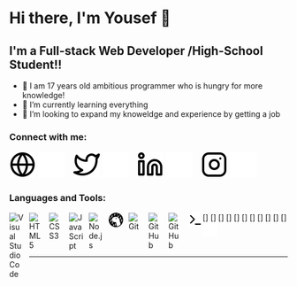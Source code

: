 # Hi there, I'm Yousef 👋 


## I'm a Full-stack Web Developer /High-School Student!!

- 🔭 I am 17 years old ambitious programmer who is hungry for more knowledge!
- 🌱 I’m currently learning everything 
- 👯 I’m looking to expand my knoweldge and experience by getting a job
### Connect with me:

[![website](./img/globe-light.svg)](https://usefsite.herokuapp.com/#gh-light-mode-only)
[![website](./img/globe-dark.svg)](https://usefsite.herokuapp.com/#gh-dark-mode-only)
&nbsp;&nbsp;
[![website](./img/twitter-light.svg)](https://twitter.com/Jo17585724#gh-light-mode-only)
[![website](./img/twitter-dark.svg)](https://twitter.com/Jo17585724#gh-dark-mode-only)
&nbsp;&nbsp;
[![website](./img/linkedin-light.svg)](https://linkedin.com/in/usefmedhat64#gh-light-mode-only)
[![website](./img/linkedin-dark.svg)](https://linkedin.com/in/usefmedhat64#gh-dark-mode-only)
&nbsp;&nbsp;
[![website](./img/instagram-light.svg)](https://instagram.com/shab_2adeem#gh-light-mode-only)
[![website](./img/instagram-dark.svg)](https://instagram.com/shab_2adeem#gh-dark-mode-only)

### Languages and Tools:

[<img align="left" alt="Visual Studio Code" width="26px" src="https://cdn.jsdelivr.net/gh/devicons/devicon/icons/vscode/vscode-original.svg" style="padding-right:10px;" />]
[<img align="left" alt="HTML5" width="26px" src="https://cdn.jsdelivr.net/gh/devicons/devicon/icons/html5/html5-original.svg" style="padding-right:10px;" />]
[<img align="left" alt="CSS3" width="26px" src="https://cdn.jsdelivr.net/gh/devicons/devicon/icons/css3/css3-original.svg" style="padding-right:10px;" />]
[<img align="left" alt="JavaScript" width="26px" src="https://cdn.jsdelivr.net/gh/devicons/devicon/icons/javascript/javascript-original.svg" style="padding-right:10px;" />]
[<img align="left" alt="Node.js" width="26px" src="https://cdn.jsdelivr.net/gh/devicons/devicon/icons/nodejs/nodejs-original.svg" style="padding-right:10px;" />]
[<img align="left" alt="Deno" width="26px" src="./img/deno-light.svg" style="padding-right:10px;" />]
[<img align="left" alt="Git" width="26px" src="https://cdn.jsdelivr.net/gh/devicons/devicon/icons/git/git-original.svg" style="padding-right:10px;" />]
[<img align="left" alt="GitHub" width="26px" src="https://user-images.githubusercontent.com/3369400/139447912-e0f43f33-6d9f-45f8-be46-2df5bbc91289.png" style="padding-right:10px;" />]
[<img align="left" alt="GitHub" width="26px" src="https://user-images.githubusercontent.com/3369400/139448065-39a229ba-4b06-434b-bc67-616e2ed80c8f.png" style="padding-right:10px;" />]
[<img align="left" alt="Terminal" width="26px" src="./img/terminal-light.svg" />]
[<img align="left" alt="Terminal" width="26px" src="./img/terminal-dark.svg" />]

<br />
<br />

---

[website]: https://usefsite.herokuapp.com
[twitter]: https://twitter.com/Jo17585724
[instagram]: https://instagram.com/shab_2adeem
[linkedin]: https://linkedin.com/in/usefmedhat64
